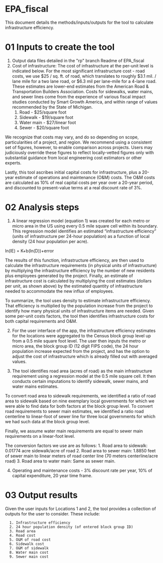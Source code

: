 # EPA_fiscal
This document details the methods/inputs/outputs for the tool to calculate infrastructure efficiency.


# 01 Inputs to create the tool

1. Output data files detailed in the "rp" branch Readme of EPA_fiscal
2. Cost of infrastructure:  The cost of infrastructure at the per-unit level is indicated below.  For the most significant infrastructure cost - road costs, we use $25 / sq. ft. of road, which translates to roughly $3.1 mil. / lane mile for a two lane road, or $6.3 mil per lane-mile for a 4-lane road. These estimates are lower-end estimates from the American Road & Transportation Builders Association.  Costs for sidewalks, water mains, and sewer lines come from the experience of various fiscal impact studies conducted by Smart Growth America, and within range of values recommended by the State of Michigan.
      1. Road - $25/square foot 
      2. Sidewalk - $19/square foot
      3. Water main - $27/linear foot
      4. Sewer - $20/square foot


We recognize that costs may vary, and do so depending on scope, particularities of a project, and region. We recommend using a consistent set of figures, however, to enable comparison across projects. Users may judiciously override these figures to reflect locally-vetted figures only with substantial guidance from local engineering cost estimators or other experts. 

Lastly, this tool ascribes initial capital costs for infrastructure, plus a 20-year estimate of operations and maintenance (O&M) costs.  The O&M costs are calculated as 10% of real capital costs per year over a 20-year period, and discounted to present-value terms at a real discount rate of 3%.


# 02 Analysis steps

1. A linear regression model (equation 1) was created for each metro or micro area in the US using every 0.5 mile square cell within its boundary. This regression model identifies an estimated “infrastructure efficiency” (units of infrastructure per 24-hour population) as a function of local density (24 hour population per acre). 
  
  ln(IE) = K+b(ln(D))+error

The results of this function, infrastructure efficiency, are then used to calculate the infrastructure requirements (in physical units of infrastructure) by multiplying the infrastructure efficiency by the number of new residents plus employees generated by the project. 
Finally, an estimate of infrastructure cost is calculated by multiplying the cost estimates (dollars per unit, as shown above) by the estimated quantity of infrastructure needed to accommodate the new influx of employees. 

To summarize, the tool uses density to estimate infrastructure efficiency. That efficiency is multiplied by the population increase from the project to identify how many physical units of infrastructure items are needed. Given some per-unit costs factors, the tool then identifies infrastructure costs for both capital requirements and O&M. 

2. For the user interface of the app, the infrastructure efficiency estimates for the locations were aggregated to the Census block group level up from a 0.5 mile square foot level. The user then inputs the metro or micro area, the block group ID (12 digit FIPS code), the 24 hour population increase expected from the project, and has the option to adjust the cost of infrastructure which is already filled out with averaged values. 

3. The tool identifies road area (acres of road) as the main infrastructure requirement using a regression model at the 0.5 mile square cell. It then conducts certain imputations to identify sidewalk, sewer mains, and water mains estimates. 

To convert road area to sidewalk requirements, we identified a ratio of road area to sidewalk based on nine exemplary local governments for which we were able to find data for both factors at the block group level. To convert road requirements to sewer main estimates, we identified a ratio road centerline to linear-foot of sewer line for three local governments for which we had such data at the block group level.

Finally, we assume water main requirements are equal to sewer main requirements on a linear-foot level. 

The conversion factors we use are as follows:
      1. Road area to sidewalk: 0.01774 acre sidewalk/acre of road
      2. Road area to sewer main: 1.8850 feet of sewer main to linear meters of road center line (70 meters centerline/acre road)
      3. Road area to water main: Same as sewer main. 
      
4. Operating and maintenance costs - 3% discount rate per year, 10% of capital expenditure, 20 year time frame. 



# 03 Output results

Given the user inputs for Locations 1 and 2, the tool provides a collection of outputs for the user to consider. These include: 

      1. Infrastructure efficiency
      2. 24 hour population density (of entered block group ID)
      3. Road area
      4. Road cost
      5. O&M of road cost
      6. Sidewalk cost
      7. O&M of sidewalk
      8. Water main cost
      9. Sewer main cost
